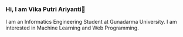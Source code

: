 ### Hi, I am Vika Putri Ariyanti👋

I am an Informatics Engineering Student at Gunadarma University. I am interested in Machine Learning and Web Programming.
